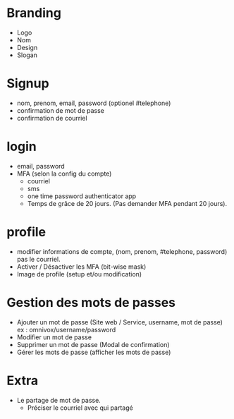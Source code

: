 # Branding 
- Logo
- Nom
- Design
- Slogan

# Signup 
- nom, prenom, email, password (optionel #telephone)
- confirmation de mot de passe
- confirmation de courriel

# login
- email, password
- MFA (selon la config du compte)
    - courriel
    - sms
    - one time password authenticator app
    - Temps de grâce de 20 jours. (Pas demander MFA pendant 20 jours).

# profile
- modifier informations de compte, (nom, prenom, #telephone, password) pas le courriel.
- Activer / Désactiver les MFA (bit-wise mask)
- Image de profile (setup et/ou modification)

# Gestion des mots de passes
- Ajouter un mot de passe (Site web / Service, username, mot de passe) ex : omnivox/username/password
- Modifier un mot de passe
- Supprimer un mot de passe (Modal de confirmation)
- Gérer les mots de passe (afficher les mots de passe)

# Extra

- Le partage de mot de passe. 
    - Préciser le courriel avec qui partagé